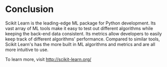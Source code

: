 # Conclusion

Scikit Learn is the leading-edge ML package for Python development. Its vast array of ML tools make it easy to test out different algorithms while keeping the back-end data consistent. Its metrics allow developers to easily keep track of different algorithms' performance. Compared to similar tools, Scikit Learn's has the more built in ML algorithms and metrics and are all more intuitive to use. 

To learn more, visit http://scikit-learn.org/